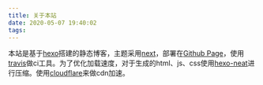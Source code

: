 ```yaml
---
title: 关于本站
date: 2020-05-07 19:40:02
tags: 
---
```

本站是基于[hexo](https://hexo.io/)搭建的静态博客，主题采用[next](https://github.com/theme-next/hexo-theme-next)，部署在[Github Page](https://github.com/lmikoto/lmikoto.github.io)，使用[travis](https://travis-ci.org/)做ci工具。为了优化加载速度，对于生成的html、js、css使用[hexo-neat](https://github.com/rozbo/hexo-neat)进行压缩。使用[cloudflare](https://www.cloudflare.com/)来做cdn加速。